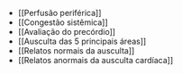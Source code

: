 - [[Perfusão periférica]]
- [[Congestão sistêmica]]
- [[Avaliação do precórdio]]
- [[Ausculta das 5 principais áreas]]
- [[Relatos normais da ausculta]]
- [[Relatos anormais da ausculta cardíaca]]
